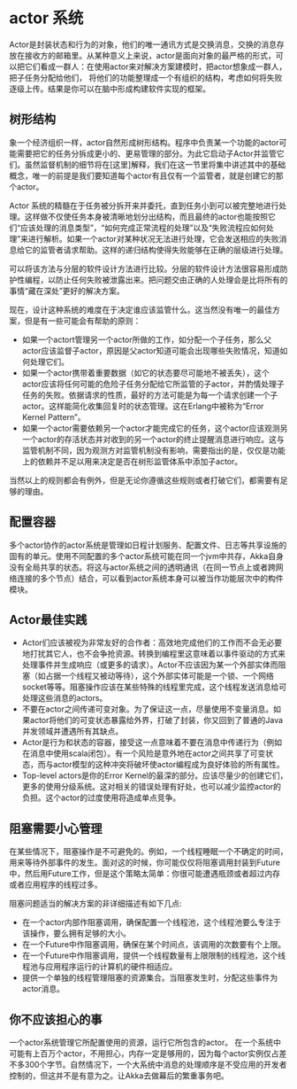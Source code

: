 # actor 系统

Actor是封装状态和行为的对象，他们的唯一通讯方式是交换消息，交换的消息存放在接收方的邮箱里。从某种意义上来说，actor是面向对象的最严格的形式，可以把它们看成一群人：在使用actor来对解决方案建模时，把actor想象成一群人，把子任务分配给他们，
将他们的功能整理成一个有组织的结构，考虑如何将失败逐级上传。结果是你可以在脑中形成构建软件实现的框架。

## 树形结构

象一个经济组织一样，actor自然形成树形结构。程序中负责某一个功能的actor可能需要把它的任务分拆成更小的、更易管理的部分。为此它启动子Actor并监管它们。虽然监督机制的细节将在[这里]解释，我们在这一节里将集中讲述其中的基础概念，唯一的前提是我们要知道每个actor有且仅有一个监管者，就是创建它的那个actor。

Actor 系统的精髓在于任务被分拆开来并委托，直到任务小到可以被完整地进行处理。这样做不仅使任务本身被清晰地划分出结构，而且最终的actor也能按照它们“应该处理的消息类型”，“如何完成正常流程的处理”以及“失败流程应如何处理”来进行解析。如果一个actor对某种状况无法进行处理，它会发送相应的失败消息给它的监管者请求帮助。这样的递归结构使得失败能够在正确的层级进行处理。

可以将该方法与分层的软件设计方法进行比较。分层的软件设计方法很容易形成防护性编程，以防止任何失败被泄露出来。把问题交由正确的人处理会是比将所有的事情“藏在深处”更好的解决方案。

现在，设计这种系统的难度在于决定谁应该监管什么。这当然没有唯一的最佳方案，但是有一些可能会有帮助的原则：

- 如果一个actort管理另一个actor所做的工作，如分配一个子任务，那么父actor应该监督子actor，原因是父actor知道可能会出现哪些失败情况，知道如何处理它们。
- 如果一个actor携带着重要数据（如它的状态要尽可能地不被丢失），这个actor应该将任何可能的危险子任务分配给它所监管的子actor，并酌情处理子任务的失败。依据请求的性质，最好的方法可能是为每一个请求创建一个子actor。这样能简化收集回复时的状态管理。这在Erlang中被称为“Error Kernel Pattern”。
- 如果一个actor需要依赖另一个actor才能完成它的任务，这个actor应该观测另一个actor的存活状态并对收到的另一个actor的终止提醒消息进行响应。这与监管机制不同，因为观测方对监管机制没有影响，需要指出的是，仅仅是功能上的依赖并不足以用来决定是否在树形监管体系中添加子actor。

当然以上的规则都会有例外，但是无论你遵循这些规则或者打破它们，都需要有足够的理由。

## 配置容器

多个actor协作的actor系统是管理如日程计划服务、配置文件、日志等共享设施的固有的单元。使用不同配置的多个actor系统可能在同一个jvm中共存，Akka自身没有全局共享的状态。将这与actor系统之间的透明通讯（在同一节点上或者跨网络连接的多个节点）结合，可以看到actor系统本身可以被当作功能层次中的构件模块。

## Actor最佳实践

- Actor们应该被视为非常友好的合作者：高效地完成他们的工作而不会无必要地打扰其它人，也不会争抢资源。转换到编程里这意味着以事件驱动的方式来处理事件并生成响应（或更多的请求）。Actor不应该因为某一个外部实体而阻塞（如占据一个线程又被动等待），这个外部实体可能是一个锁、一个网络socket等等。阻塞操作应该在某些特殊的线程里完成，这个线程发送消息给可处理这些消息的actors。
- 不要在actor之间传递可变对象。为了保证这一点，尽量使用不变量消息。如果actor将他们的可变状态暴露给外界，打破了封装，你又回到了普通的Java并发领域并遭遇所有其缺点。
- Actor是行为和状态的容器，接受这一点意味着不要在消息中传递行为（例如在消息中使用scala闭包）。有一个风险是意外地在actor之间共享了可变状态，而与actor模型的这种冲突将破坏使actor编程成为良好体验的所有属性。
- Top-level actors是你的Error Kernel的最深的部分。应该尽量少的创建它们，更多的使用分级系统。这对相关的错误处理有好处，也可以减少监控actor的负担。这个actor的过度使用将造成单点竞争。

## 阻塞需要小心管理

在某些情况下，阻塞操作是不可避免的。例如，一个线程睡眠一个不确定的时间，用来等待外部事件的发生。面对这的时候，你可能仅仅将阻塞调用封装到Future中，然后用Future工作，但是这个策略太简单：你很可能遭遇瓶颈或者超过内存或者应用程序的线程过多。

阻塞问题适当的解决方案的非详细描述有如下几点:

- 在一个actor内部作阻塞调用，确保配置一个线程池，这个线程池要么专注于该操作，要么拥有足够的大小。
- 在一个Future中作阻塞调用，确保在某个时间点，该调用的次数要有个上限。
- 在一个Future中作阻塞调用，提供一个线程数量有上限限制的线程池，这个线程池与应用程序运行的计算机的硬件相适应。
- 提供一个单独的线程管理阻塞的资源集合。当阻塞发生时，分配这些事件为actor消息。



## 你不应该担心的事

一个actor系统管理它所配置使用的资源，运行它所包含的actor。 在一个系统中可能有上百万个actor，不用担心，内存一定是够用的，因为每个actor实例仅占差不多300个字节。自然情况下，一个大系统中消息的处理顺序是不受应用的开发者控制的，但这并不是有意为之。让Akka去做幕后的繁重事务吧。
